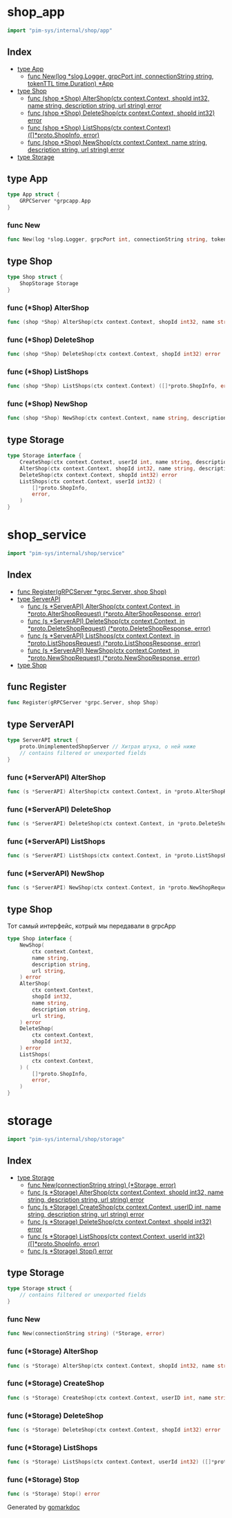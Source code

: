 <!-- Code generated by gomarkdoc. DO NOT EDIT -->

# shop\_app

```go
import "pim-sys/internal/shop/app"
```

## Index

- [type App](<#App>)
  - [func New\(log \*slog.Logger, grpcPort int, connectionString string, tokenTTL time.Duration\) \*App](<#New>)
- [type Shop](<#Shop>)
  - [func \(shop \*Shop\) AlterShop\(ctx context.Context, shopId int32, name string, description string, url string\) error](<#Shop.AlterShop>)
  - [func \(shop \*Shop\) DeleteShop\(ctx context.Context, shopId int32\) error](<#Shop.DeleteShop>)
  - [func \(shop \*Shop\) ListShops\(ctx context.Context\) \(\[\]\*proto.ShopInfo, error\)](<#Shop.ListShops>)
  - [func \(shop \*Shop\) NewShop\(ctx context.Context, name string, description string, url string\) error](<#Shop.NewShop>)
- [type Storage](<#Storage>)


<a name="App"></a>
## type App



```go
type App struct {
    GRPCServer *grpcapp.App
}
```

<a name="New"></a>
### func New

```go
func New(log *slog.Logger, grpcPort int, connectionString string, tokenTTL time.Duration) *App
```



<a name="Shop"></a>
## type Shop



```go
type Shop struct {
    ShopStorage Storage
}
```

<a name="Shop.AlterShop"></a>
### func \(\*Shop\) AlterShop

```go
func (shop *Shop) AlterShop(ctx context.Context, shopId int32, name string, description string, url string) error
```



<a name="Shop.DeleteShop"></a>
### func \(\*Shop\) DeleteShop

```go
func (shop *Shop) DeleteShop(ctx context.Context, shopId int32) error
```



<a name="Shop.ListShops"></a>
### func \(\*Shop\) ListShops

```go
func (shop *Shop) ListShops(ctx context.Context) ([]*proto.ShopInfo, error)
```



<a name="Shop.NewShop"></a>
### func \(\*Shop\) NewShop

```go
func (shop *Shop) NewShop(ctx context.Context, name string, description string, url string) error
```



<a name="Storage"></a>
## type Storage



```go
type Storage interface {
    CreateShop(ctx context.Context, userId int, name string, description string, url string) error
    AlterShop(ctx context.Context, shopId int32, name string, description string, url string) error
    DeleteShop(ctx context.Context, shopId int32) error
    ListShops(ctx context.Context, userId int32) (
        []*proto.ShopInfo,
        error,
    )
}
```

# shop\_service

```go
import "pim-sys/internal/shop/service"
```

## Index

- [func Register\(gRPCServer \*grpc.Server, shop Shop\)](<#Register>)
- [type ServerAPI](<#ServerAPI>)
  - [func \(s \*ServerAPI\) AlterShop\(ctx context.Context, in \*proto.AlterShopRequest\) \(\*proto.AlterShopResponse, error\)](<#ServerAPI.AlterShop>)
  - [func \(s \*ServerAPI\) DeleteShop\(ctx context.Context, in \*proto.DeleteShopRequest\) \(\*proto.DeleteShopResponse, error\)](<#ServerAPI.DeleteShop>)
  - [func \(s \*ServerAPI\) ListShops\(ctx context.Context, in \*proto.ListShopsRequest\) \(\*proto.ListShopsResponse, error\)](<#ServerAPI.ListShops>)
  - [func \(s \*ServerAPI\) NewShop\(ctx context.Context, in \*proto.NewShopRequest\) \(\*proto.NewShopResponse, error\)](<#ServerAPI.NewShop>)
- [type Shop](<#Shop>)


<a name="Register"></a>
## func Register

```go
func Register(gRPCServer *grpc.Server, shop Shop)
```



<a name="ServerAPI"></a>
## type ServerAPI



```go
type ServerAPI struct {
    proto.UnimplementedShopServer // Хитрая штука, о ней ниже
    // contains filtered or unexported fields
}
```

<a name="ServerAPI.AlterShop"></a>
### func \(\*ServerAPI\) AlterShop

```go
func (s *ServerAPI) AlterShop(ctx context.Context, in *proto.AlterShopRequest) (*proto.AlterShopResponse, error)
```



<a name="ServerAPI.DeleteShop"></a>
### func \(\*ServerAPI\) DeleteShop

```go
func (s *ServerAPI) DeleteShop(ctx context.Context, in *proto.DeleteShopRequest) (*proto.DeleteShopResponse, error)
```



<a name="ServerAPI.ListShops"></a>
### func \(\*ServerAPI\) ListShops

```go
func (s *ServerAPI) ListShops(ctx context.Context, in *proto.ListShopsRequest) (*proto.ListShopsResponse, error)
```



<a name="ServerAPI.NewShop"></a>
### func \(\*ServerAPI\) NewShop

```go
func (s *ServerAPI) NewShop(ctx context.Context, in *proto.NewShopRequest) (*proto.NewShopResponse, error)
```



<a name="Shop"></a>
## type Shop

Тот самый интерфейс, котрый мы передавали в grpcApp

```go
type Shop interface {
    NewShop(
        ctx context.Context,
        name string,
        description string,
        url string,
    ) error
    AlterShop(
        ctx context.Context,
        shopId int32,
        name string,
        description string,
        url string,
    ) error
    DeleteShop(
        ctx context.Context,
        shopId int32,
    ) error
    ListShops(
        ctx context.Context,
    ) (
        []*proto.ShopInfo,
        error,
    )
}
```

# storage

```go
import "pim-sys/internal/shop/storage"
```

## Index

- [type Storage](<#Storage>)
  - [func New\(connectionString string\) \(\*Storage, error\)](<#New>)
  - [func \(s \*Storage\) AlterShop\(ctx context.Context, shopId int32, name string, description string, url string\) error](<#Storage.AlterShop>)
  - [func \(s \*Storage\) CreateShop\(ctx context.Context, userID int, name string, description string, url string\) error](<#Storage.CreateShop>)
  - [func \(s \*Storage\) DeleteShop\(ctx context.Context, shopId int32\) error](<#Storage.DeleteShop>)
  - [func \(s \*Storage\) ListShops\(ctx context.Context, userId int32\) \(\[\]\*proto.ShopInfo, error\)](<#Storage.ListShops>)
  - [func \(s \*Storage\) Stop\(\) error](<#Storage.Stop>)


<a name="Storage"></a>
## type Storage



```go
type Storage struct {
    // contains filtered or unexported fields
}
```

<a name="New"></a>
### func New

```go
func New(connectionString string) (*Storage, error)
```



<a name="Storage.AlterShop"></a>
### func \(\*Storage\) AlterShop

```go
func (s *Storage) AlterShop(ctx context.Context, shopId int32, name string, description string, url string) error
```



<a name="Storage.CreateShop"></a>
### func \(\*Storage\) CreateShop

```go
func (s *Storage) CreateShop(ctx context.Context, userID int, name string, description string, url string) error
```



<a name="Storage.DeleteShop"></a>
### func \(\*Storage\) DeleteShop

```go
func (s *Storage) DeleteShop(ctx context.Context, shopId int32) error
```



<a name="Storage.ListShops"></a>
### func \(\*Storage\) ListShops

```go
func (s *Storage) ListShops(ctx context.Context, userId int32) ([]*proto.ShopInfo, error)
```



<a name="Storage.Stop"></a>
### func \(\*Storage\) Stop

```go
func (s *Storage) Stop() error
```



Generated by [gomarkdoc](<https://github.com/princjef/gomarkdoc>)

